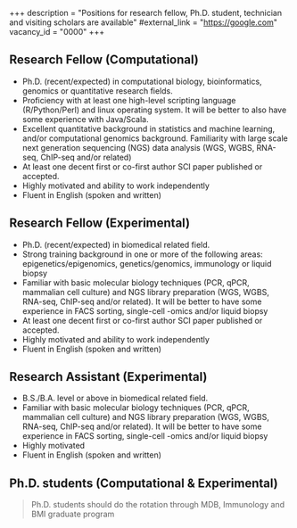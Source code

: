 +++
description = "Positions for research fellow, Ph.D. student, technician and visiting scholars are available"
#external_link = "https://google.com"
vacancy_id = "0000"
+++

## Research Fellow (Computational)
- Ph.D. (recent/expected) in computational biology, bioinformatics, genomics or quantitative research fields.
- Proficiency with at least one high-level scripting language (R/Python/Perl) and linux operating system. It will be better to also have some experience with Java/Scala.
- Excellent quantitative background in statistics and machine learning, and/or computational genomics background. Familiarity with large scale next generation sequencing (NGS) data analysis (WGS, WGBS, RNA-seq, ChIP-seq and/or related)
- At least one decent first or co-first author SCI paper published or accepted.
- Highly motivated and ability to work independently
- Fluent in English (spoken and written)

## Research Fellow (Experimental)
- Ph.D. (recent/expected) in biomedical related field.
- Strong training background in one or more of the following areas: epigenetics/epigenomics, genetics/genomics, immunology or liquid biopsy
- Familiar with basic molecular biology techniques (PCR, qPCR, mammalian cell culture) and NGS library preparation (WGS, WGBS, RNA-seq, ChIP-seq and/or related). It will be better to have some experience in FACS sorting, single-cell -omics and/or liquid biopsy
- At least one decent first or co-first author SCI paper published or accepted.
- Highly motivated and ability to work independently
- Fluent in English (spoken and written)

## Research Assistant (Experimental)
- B.S./B.A. level or above in biomedical related field.
- Familiar with basic molecular biology techniques (PCR, qPCR, mammalian cell culture) and NGS library preparation (WGS, WGBS, RNA-seq, ChIP-seq and/or related). It will be better to have some experience in FACS sorting, single-cell -omics and/or liquid biopsy
- Highly motivated
- Fluent in English (spoken and written)

## Ph.D. students (Computational & Experimental)
> Ph.D. students should do the rotation through MDB, Immunology and BMI graduate program
